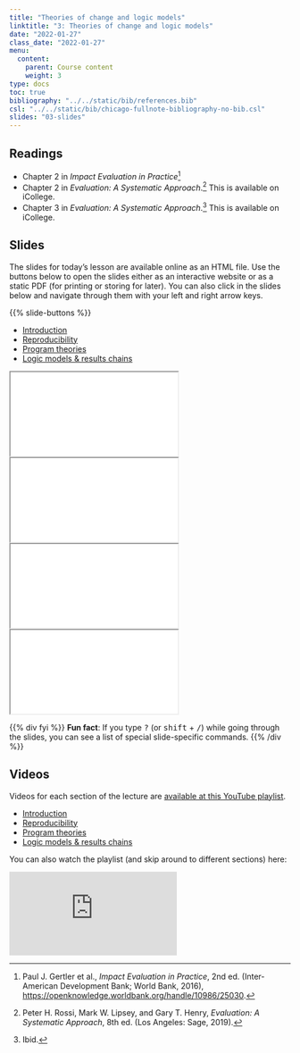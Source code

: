 ```yaml
---
title: "Theories of change and logic models"
linktitle: "3: Theories of change and logic models"
date: "2022-01-27"
class_date: "2022-01-27"
menu:
  content:
    parent: Course content
    weight: 3
type: docs
toc: true
bibliography: "../../static/bib/references.bib"
csl: "../../static/bib/chicago-fullnote-bibliography-no-bib.csl"
slides: "03-slides"
---
```


## Readings

-   <i class="fas fa-book"></i> Chapter 2 in *Impact Evaluation in Practice*[^1]
-   <i class="fas fa-book"></i> Chapter 2 in *Evaluation: A Systematic Approach*.[^2] This is available on iCollege.
-   <i class="fas fa-book"></i> Chapter 3 in *Evaluation: A Systematic Approach*.[^3] This is available on iCollege.

## Slides

The slides for today’s lesson are available online as an HTML file. Use the buttons below to open the slides either as an interactive website or as a static PDF (for printing or storing for later). You can also click in the slides below and navigate through them with your left and right arrow keys.

{{% slide-buttons %}}

<ul class="nav nav-tabs" id="slide-tabs" role="tablist">
<li class="nav-item">
<a class="nav-link active" id="introduction-tab" data-toggle="tab" href="#introduction" role="tab" aria-controls="introduction" aria-selected="true">Introduction</a>
</li>
<li class="nav-item">
<a class="nav-link" id="reproducibility-tab" data-toggle="tab" href="#reproducibility" role="tab" aria-controls="reproducibility" aria-selected="false">Reproducibility</a>
</li>
<li class="nav-item">
<a class="nav-link" id="program-theories-tab" data-toggle="tab" href="#program-theories" role="tab" aria-controls="program-theories" aria-selected="false">Program theories</a>
</li>
<li class="nav-item">
<a class="nav-link" id="logic-models--results-chains-tab" data-toggle="tab" href="#logic-models--results-chains" role="tab" aria-controls="logic-models--results-chains" aria-selected="false">Logic models & results chains</a>
</li>
</ul>

<div id="slide-tabs" class="tab-content">

<div id="introduction" class="tab-pane fade show active" role="tabpanel" aria-labelledby="introduction-tab">

<div class="embed-responsive embed-responsive-16by9">

<iframe class="embed-responsive-item" src="/slides/03-slides.html#1">
</iframe>

</div>

</div>

<div id="reproducibility" class="tab-pane fade" role="tabpanel" aria-labelledby="reproducibility-tab">

<div class="embed-responsive embed-responsive-16by9">

<iframe class="embed-responsive-item" src="/slides/03-slides.html#reproducibility">
</iframe>

</div>

</div>

<div id="program-theories" class="tab-pane fade" role="tabpanel" aria-labelledby="program-theories-tab">

<div class="embed-responsive embed-responsive-16by9">

<iframe class="embed-responsive-item" src="/slides/03-slides.html#program-theories">
</iframe>

</div>

</div>

<div id="logic-models--results-chains" class="tab-pane fade" role="tabpanel" aria-labelledby="logic-models--results-chains-tab">

<div class="embed-responsive embed-responsive-16by9">

<iframe class="embed-responsive-item" src="/slides/03-slides.html#logic-models">
</iframe>

</div>

</div>

</div>

{{% div fyi %}}
**Fun fact**: If you type <kbd>?</kbd> (or <kbd>shift</kbd> + <kbd>/</kbd>) while going through the slides, you can see a list of special slide-specific commands.
{{% /div %}}

## Videos

Videos for each section of the lecture are [available at this YouTube playlist](https://www.youtube.com/playlist?list=PLS6tnpTr39sHjKJRcD-ebQUbcaFhc0cQH).

-   [Introduction](https://www.youtube.com/watch?v=dwsCSqczNng&list=PLS6tnpTr39sHjKJRcD-ebQUbcaFhc0cQH)
-   [Reproducibility](https://www.youtube.com/watch?v=XkHUQJp5fh0&list=PLS6tnpTr39sHjKJRcD-ebQUbcaFhc0cQH)
-   [Program theories](https://www.youtube.com/watch?v=Uos8RumBrzE&list=PLS6tnpTr39sHjKJRcD-ebQUbcaFhc0cQH)
-   [Logic models & results chains](https://www.youtube.com/watch?v=8CJ7M2dTmF4&list=PLS6tnpTr39sHjKJRcD-ebQUbcaFhc0cQH)

You can also watch the playlist (and skip around to different sections) here:

<div class="embed-responsive embed-responsive-16by9">

<iframe class="embed-responsive-item" src="https://www.youtube.com/embed/playlist?list=PLS6tnpTr39sHjKJRcD-ebQUbcaFhc0cQH" frameborder="0" allow="accelerometer; autoplay; encrypted-media; gyroscope; picture-in-picture" allowfullscreen>
</iframe>

</div>

[^1]: Paul J. Gertler et al., *Impact Evaluation in Practice*, 2nd ed. (Inter-American Development Bank; World Bank, 2016), <https://openknowledge.worldbank.org/handle/10986/25030>.

[^2]: Peter H. Rossi, Mark W. Lipsey, and Gary T. Henry, *Evaluation: A Systematic Approach*, 8th ed. (Los Angeles: Sage, 2019).

[^3]: Ibid.
